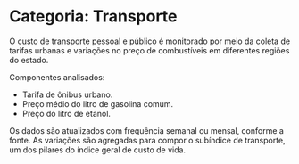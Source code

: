 # Categoria: Transporte

O custo de transporte pessoal e público é monitorado por meio da coleta de tarifas urbanas e variações no preço de combustíveis em diferentes regiões do estado.

Componentes analisados:
- Tarifa de ônibus urbano.
- Preço médio do litro de gasolina comum.
- Preço do litro de etanol.

Os dados são atualizados com frequência semanal ou mensal, conforme a fonte. As variações são agregadas para compor o subíndice de transporte, um dos pilares do índice geral de custo de vida.
